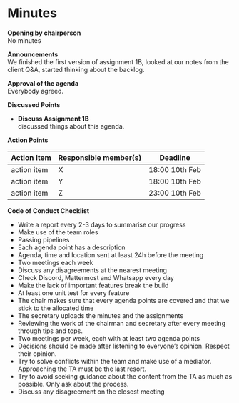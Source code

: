 # Minutes

**Opening by chairperson**\
No minutes

**Announcements**\
We finished the first version of assignment 1B, looked at our notes from the client Q&A, started thinking about the backlog.

**Approval of the agenda**\
Everybody agreed.

**Discussed Points**

- **Discuss Assignment 1B**\
  discussed things about this agenda.

**Action Points**

| Action Item   | Responsible member(s)   | Deadline |
|-------------|-----------------------|----------|
| action item | X | 18:00 10th Feb |
| action item | Y | 18:00 10th Feb |
| action item | Z | 23:00 10th Feb |

**Code of Conduct Checklist**

- Write a report every 2-3 days to summarise our progress
- Make use of the team roles
- Passing pipelines
- Each agenda point has a description
- Agenda, time and location sent at least 24h before the meeting
- Two meetings each week
- Discuss any disagreements at the nearest meeting
- Check Discord, Mattermost and Whatsapp every day
- Make the lack of important features break the build
- At least one unit test for every feature
- The chair makes sure that every agenda points are covered and that we stick to the allocated time
- The secretary uploads the minutes and the assignments
- Reviewing the work of the chairman and secretary after every meeting through tips and tops.
- Two meetings per week, each with at least two agenda points
- Decisions should be made after listening to everyone’s opinion. Respect their opinion. 
- Try to solve conflicts within the team and make use of a mediator. Approaching the TA must be the last resort.
- Try to avoid seeking guidance about the content from the TA as much as possible. Only ask about the process.
- Discuss any disagreement on the closest meeting

